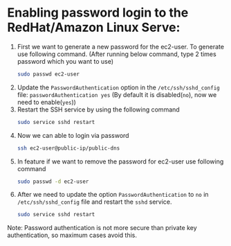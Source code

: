 # Enabling password login to the RedHat/Amazon Linux Serve:

1. First we want to generate a new password for the  ec2-user. To generate use following command. (After running below command, type 2 times password which you want to use)
    ```sh
    sudo passwd ec2-user
    ```
2. Update the `PasswordAuthentication` option in the `/etc/ssh/sshd_config` file: `passwordAuthentication yes` (By default it is disabled(`no`), now we need to enable(`yes`))
3. Restart the SSH service by using the following command
    ```sh
    sudo service sshd restart
    ```
4. Now we can able to login via password
    ```sh
    ssh ec2-user@public-ip/public-dns
    ```
5. In feature if we want to remove the password for ec2-user use following command
    ```sh
    sudo passwd -d ec2-user
    ```
6. After we need to update the option `PasswordAuthentication` to `no` in `/etc/ssh/sshd_config` file and restart the `sshd` service.
    ```sh
    sudo service sshd restart
    ```

Note: Password authentication is not more secure than private key authentication, so maximum cases avoid this.
